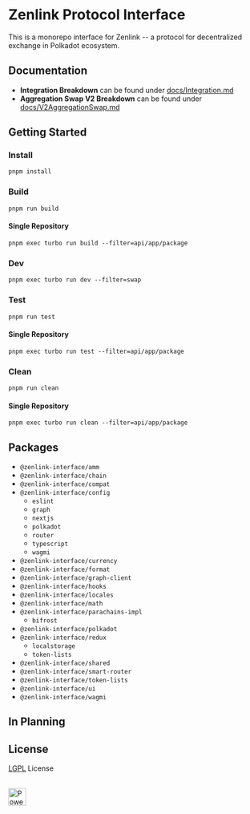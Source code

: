 # Zenlink Protocol Interface

This is a monorepo interface for Zenlink -- a protocol for decentralized exchange in Polkadot ecosystem.

## Documentation

- **Integration Breakdown** can be found under [docs/Integration.md](docs/Integration.md)
- **Aggregation Swap V2 Breakdown** can be found under [docs/V2AggregationSwap.md](docs/V2AggregationSwap.md)

## Getting Started

### Install

`pnpm install`

### Build

`pnpm run build`

#### Single Repository

`pnpm exec turbo run build --filter=api/app/package`

### Dev

`pnpm exec turbo run dev --filter=swap`

### Test

`pnpm run test`

#### Single Repository

`pnpm exec turbo run test --filter=api/app/package`

### Clean

`pnpm run clean`

#### Single Repository

`pnpm exec turbo run clean --filter=api/app/package`

## Packages

- `@zenlink-interface/amm`
- `@zenlink-interface/chain`
- `@zenlink-interface/compat`
- `@zenlink-interface/config`
  - `eslint`
  - `graph`
  - `nextjs`
  - `polkadot`
  - `router`
  - `typescript`
  - `wagmi`
- `@zenlink-interface/currency`
- `@zenlink-interface/format`
- `@zenlink-interface/graph-client`
- `@zenlink-interface/hooks`
- `@zenlink-interface/locales`
- `@zenlink-interface/math`
- `@zenlink-interface/parachains-impl`
  - `bifrost`
- `@zenlink-interface/polkadot`
- `@zenlink-interface/redux`
  - `localstorage`
  - `token-lists`
- `@zenlink-interface/shared`
- `@zenlink-interface/smart-router`
- `@zenlink-interface/token-lists`
- `@zenlink-interface/ui`
- `@zenlink-interface/wagmi`

## In Planning

## License

[LGPL](/LICENSE) License

<br />

<a href="https://vercel.com/zenlink-interface">
  <img src="https://www.datocms-assets.com/31049/1618983297-powered-by-vercel.svg" alt="Powered by Vercel" height="35">
</a>
